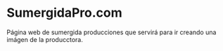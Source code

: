 # SumergidaPro.com
Página web de sumergida producciones que servirá para ir creando una imágen de la producctora.
